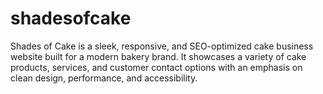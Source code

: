 # shadesofcake

Shades of Cake is a sleek, responsive, and SEO-optimized cake business website built for a modern bakery brand. It showcases a variety of cake products, services, and customer contact options with an emphasis on clean design, performance, and accessibility.
